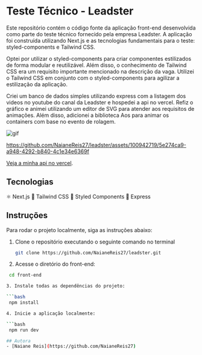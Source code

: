 # Teste Técnico - Leadster

Este repositório contém o código fonte da aplicação front-end desenvolvida como parte do teste técnico fornecido pela empresa Leadster. A aplicação foi construída utilizando Next.js e as tecnologias fundamentais para o teste: styled-components e Tailwind CSS.

Optei por utilizar o styled-components para criar componentes estilizados de forma modular e reutilizável. Além disso, o conhecimento de Tailwind CSS era um requisito importante mencionado na descrição da vaga. Utilizei o Tailwind CSS em conjunto com o styled-components para agilizar a estilização da aplicação.

Criei um banco de dados simples utilizando express com a listagem dos videos no youtube do canal da Leadster e hospedei a api no vercel. Refiz o gráfico e animei utilizando um editor de SVG para atender aos requisitos de animações. Além disso, adicionei a biblioteca Aos para animar os containers com base no evento de rolagem.

![gif](https://github.com/NaianeReis27/leadster/assets/100942719/04c89725-ac3f-4bd8-8d04-b3a3b9e21b01)



https://github.com/NaianeReis27/leadster/assets/100942719/5e274ca9-a948-4292-b840-4c1e34e6369f


[Veja a minha api no vercel]([https://exemplo.com](https://back-end-naianereis.vercel.app)).

## Tecnologias

⚛️ Next.js
🌈 Tailwind CSS
💅 Styled Components
🚀 Express

## Instruções

Para rodar o projeto localmente, siga as instruções abaixo:

1. Clone o repositório executando o seguinte comando no terminal

   ```bash
   git clone https://github.com/NaianeReis27/leadster.git

2. Acesse o diretório do front-end:

  ```bash
   cd front-end

3. Instale todas as dependências do projeto:

 ```bash
   npm install

4. Inicie a aplicação localmente:

```bash
   npm run dev

## Autora
- [Naiane Reis](https://github.com/NaianeReis27)
